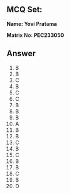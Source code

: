 ## MCQ Set:

**Name: Yovi Pratama**

**Matrix No: PEC233050**

## Answer
1. B
2. B
3. C
4. B
5. C
6. C
7. B
8. B
9. B
10. A
11. B
12. B
13. C
14. B
15. C
16. B
17. B
18. C
19. B
20. D
